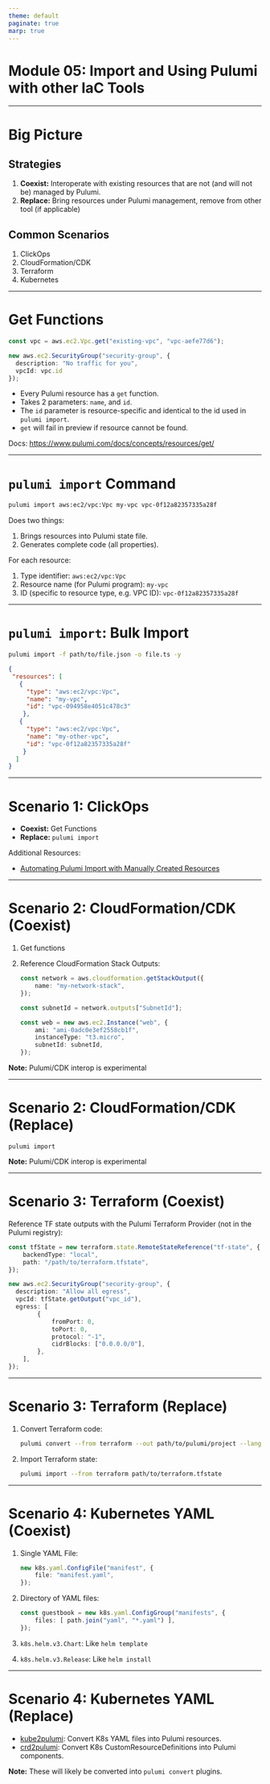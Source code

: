 ```yaml
---
theme: default
paginate: true
marp: true
---
```


# **Module 05: Import and Using Pulumi with other IaC Tools**

---

# Big Picture

## Strategies

1. **Coexist:** Interoperate with existing resources that are not (and will not be) managed by Pulumi.
1. **Replace:** Bring resources under Pulumi management, remove from other tool (if applicable)

## Common Scenarios

1. ClickOps
1. CloudFormation/CDK
1. Terraform
1. Kubernetes

---

# Get Functions

```typescript
const vpc = aws.ec2.Vpc.get("existing-vpc", "vpc-aefe77d6");

new aws.ec2.SecurityGroup("security-group", {
  description: "No traffic for you",
  vpcId: vpc.id
});
```

- Every Pulumi resource has a `get` function.
- Takes 2 parameters: `name`, and `id`.
- The `id` parameter is resource-specific and identical to the id used in `pulumi import`.
- `get` will fail in preview if resource cannot be found.

Docs: <https://www.pulumi.com/docs/concepts/resources/get/>

---

# `pulumi import` Command

```bash
pulumi import aws:ec2/vpc:Vpc my-vpc vpc-0f12a82357335a28f
```

Does two things:

1. Brings resources into Pulumi state file.
1. Generates complete code (all properties).

For each resource:

1. Type identifier: `aws:ec2/vpc:Vpc`
1. Resource name (for Pulumi program): `my-vpc`
1. ID (specific to resource type, e.g. VPC ID): `vpc-0f12a82357335a28f`

---

# `pulumi import`: Bulk Import

```bash
pulumi import -f path/to/file.json -o file.ts -y
```

```json
{
 "resources": [
   {
     "type": "aws:ec2/vpc:Vpc",
     "name": "my-vpc",
     "id": "vpc-094958e4051c478c3"
    },
   {
     "type": "aws:ec2/vpc:Vpc",
     "name": "my-other-vpc",
     "id": "vpc-0f12a82357335a28f"
    }
  ]
}
```

---

# Scenario 1: ClickOps

- **Coexist:** Get Functions
- **Replace:** `pulumi import`

Additional Resources:

- [Automating Pulumi Import with Manually Created Resources](https://www.pulumi.com/blog/automating-pulumi-import-to-bring-manually-created-resources-into-iac/)

---

# Scenario 2: CloudFormation/CDK (Coexist)

1. Get functions
1. Reference CloudFormation Stack Outputs:

    ```typescript
    const network = aws.cloudformation.getStackOutput({
        name: "my-network-stack",
    });

    const subnetId = network.outputs["SubnetId"];

    const web = new aws.ec2.Instance("web", {
        ami: "ami-0adc0e3ef2558cb1f",
        instanceType: "t3.micro",
        subnetId: subnetId,
    });
    ```

**Note:** Pulumi/CDK interop is experimental

---

# Scenario 2: CloudFormation/CDK (Replace)

`pulumi import`

**Note:** Pulumi/CDK interop is experimental

---

# Scenario 3: Terraform (Coexist)

Reference TF state outputs with the Pulumi Terraform Provider (not in the Pulumi registry):

```typescript
const tfState = new terraform.state.RemoteStateReference("tf-state", {
    backendType: "local",
    path: "/path/to/terraform.tfstate",
});

new aws.ec2.SecurityGroup("security-group", {
  description: "Allow all egress",
  vpcId: tfState.getOutput("vpc_id"),
  egress: [
        {
            fromPort: 0,
            toPort: 0,
            protocol: "-1",
            cidrBlocks: ["0.0.0.0/0"],
        },
    ],
});
```

---

# Scenario 3: Terraform (Replace)

1. Convert Terraform code:

    ```bash
    pulumi convert --from terraform --out path/to/pulumi/project --language typescript
    ```

1. Import Terraform state:

    ```bash
    pulumi import --from terraform path/to/terraform.tfstate
    ```

---

# Scenario 4: Kubernetes YAML (Coexist)

1. Single YAML File:

    ```typescript
    new k8s.yaml.ConfigFile("manifest", {
        file: "manifest.yaml",
    });
    ```

1. Directory of YAML files:

    ```typescript
    const guestbook = new k8s.yaml.ConfigGroup("manifests", {
        files: [ path.join("yaml", "*.yaml") ],
    });
    ```

1. `k8s.helm.v3.Chart`: Like `helm template`
1. `k8s.helm.v3.Release`: Like `helm install`

---

# Scenario 4: Kubernetes YAML (Replace)

- [kube2pulumi](https://www.pulumi.com/kube2pulumi/): Convert K8s YAML files into Pulumi resources.
- [crd2pulumi](https://github.com/pulumi/crd2pulumi): Convert K8s CustomResourceDefinitions into Pulumi components.

**Note:** These will likely be converted into `pulumi convert` plugins.
